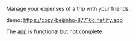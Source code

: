 Manage your expenses of a trip with your friends.

demo: https://cozy-beijinho-87716c.netlify.app

The app is functional but not complete
